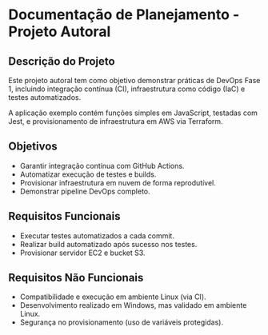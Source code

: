 # Documentação de Planejamento - Projeto Autoral

## Descrição do Projeto
Este projeto autoral tem como objetivo demonstrar práticas de DevOps Fase 1, incluindo integração contínua (CI), infraestrutura como código (IaC) e testes automatizados.

A aplicação exemplo contém funções simples em JavaScript, testadas com Jest, e provisionamento de infraestrutura em AWS via Terraform.

## Objetivos
- Garantir integração contínua com GitHub Actions.
- Automatizar execução de testes e builds.
- Provisionar infraestrutura em nuvem de forma reprodutível.
- Demonstrar pipeline DevOps completo.

## Requisitos Funcionais
- Executar testes automatizados a cada commit.
- Realizar build automatizado após sucesso nos testes.
- Provisionar servidor EC2 e bucket S3.

## Requisitos Não Funcionais
- Compatibilidade e execução em ambiente Linux (via CI).
- Desenvolvimento realizado em Windows, mas validado em ambiente Linux.
- Segurança no provisionamento (uso de variáveis protegidas).
